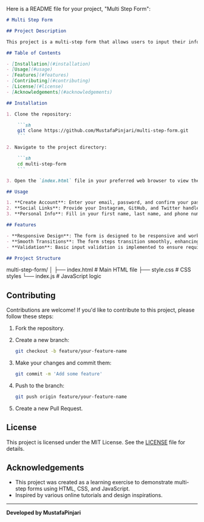 Here is a README file for your project, "Multi Step Form":

```markdown
# Multi Step Form

## Project Description

This project is a multi-step form that allows users to input their information across several steps, providing a smoother and more organized user experience. The form collects user details such as account information, social media links, and personal info in three separate steps. The interface is designed with a modern and clean look using HTML, CSS, and JavaScript.

## Table of Contents

- [Installation](#installation)
- [Usage](#usage)
- [Features](#features)
- [Contributing](#contributing)
- [License](#license)
- [Acknowledgements](#acknowledgements)

## Installation

1. Clone the repository:

    ```sh
    git clone https://github.com/MustafaPinjari/multi-step-form.git
    ```

2. Navigate to the project directory:

    ```sh
    cd multi-step-form
    ```

3. Open the `index.html` file in your preferred web browser to view the project.

## Usage

1. **Create Account**: Enter your email, password, and confirm your password. Click "Next" to proceed.
2. **Social Links**: Provide your Instagram, GitHub, and Twitter handles. Use "Back" to return to the previous step or "Next" to continue.
3. **Personal Info**: Fill in your first name, last name, and phone number. Use "Back" to revisit the previous step or "Submit" to complete the form.

## Features

- **Responsive Design**: The form is designed to be responsive and works well on various screen sizes.
- **Smooth Transitions**: The form steps transition smoothly, enhancing the user experience.
- **Validation**: Basic input validation is implemented to ensure required fields are not left empty.

## Project Structure

```
multi-step-form/
│
├── index.html       # Main HTML file
├── style.css        # CSS styles
└── index.js         # JavaScript logic


## Contributing

Contributions are welcome! If you'd like to contribute to this project, please follow these steps:

1. Fork the repository.
2. Create a new branch:

    ```sh
    git checkout -b feature/your-feature-name
    ```

3. Make your changes and commit them:

    ```sh
    git commit -m 'Add some feature'
    ```

4. Push to the branch:

    ```sh
    git push origin feature/your-feature-name
    ```

5. Create a new Pull Request.

## License

This project is licensed under the MIT License. See the [LICENSE](LICENSE) file for details.

## Acknowledgements

- This project was created as a learning exercise to demonstrate multi-step forms using HTML, CSS, and JavaScript.
- Inspired by various online tutorials and design inspirations.

---

**Developed by MustafaPinjari**
```